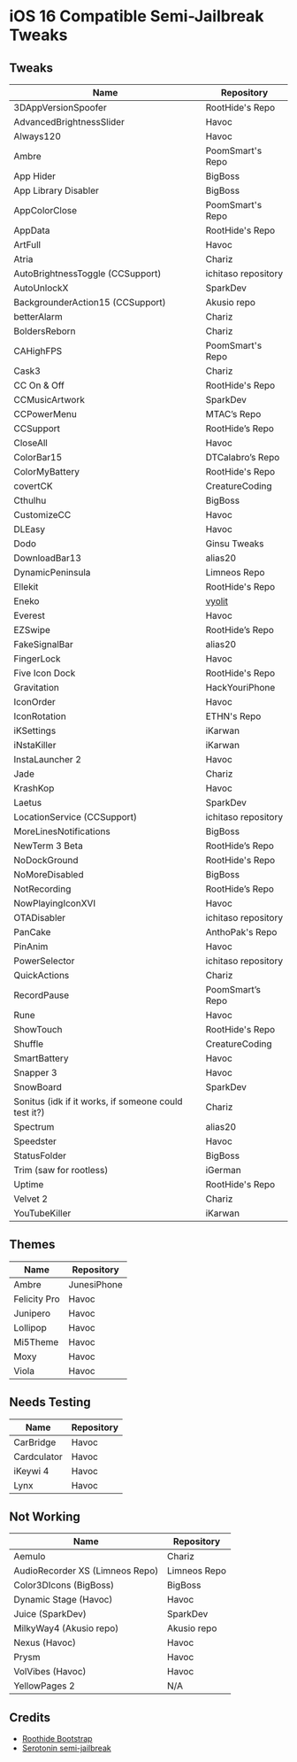 # iOS 16 Compatible Semi-Jailbreak Tweaks

## Tweaks
| Name | Repository |
| --- | --- |
| 3DAppVersionSpoofer | RootHide's Repo |
| AdvancedBrightnessSlider | Havoc |
| Always120 | Havoc |
| Ambre | PoomSmart's Repo |
| App Hider | BigBoss |
| App Library Disabler | BigBoss |
| AppColorClose | PoomSmart's Repo |
| AppData | RootHide's Repo |
| ArtFull | Havoc |
| Atria | Chariz |
| AutoBrightnessToggle (CCSupport) | ichitaso repository |
| AutoUnlockX | SparkDev |
| BackgrounderAction15 (CCSupport) | Akusio repo |
| betterAlarm | Chariz |
| BoldersReborn | Chariz |
| CAHighFPS | PoomSmart's Repo |
| Cask3 | Chariz |
| CC On & Off | RootHide's Repo |
| CCMusicArtwork | SparkDev |
| CCPowerMenu | MTAC’s Repo |
| CCSupport | RootHide’s Repo |
| CloseAll | Havoc |
| ColorBar15 | DTCalabro’s Repo |
| ColorMyBattery | RootHide's Repo |
| covertCK | CreatureCoding |
| Cthulhu | BigBoss |
| CustomizeCC | Havoc |
| DLEasy | Havoc |
| Dodo | Ginsu Tweaks |
| DownloadBar13 | alias20 |
| DynamicPeninsula | Limneos Repo |
| Ellekit | RootHide's Repo |
| Eneko | [vyolit](https://github.com/vyolit/Eneko) |
| Everest | Havoc |
| EZSwipe | RootHide’s Repo |
| FakeSignalBar | alias20 |
| FingerLock | Havoc |
| Five Icon Dock | RootHide's Repo |
| Gravitation | HackYouriPhone |
| IconOrder | Havoc |
| IconRotation | ETHN's Repo |
| iKSettings | iKarwan |
| iNstaKiller | iKarwan |
| InstaLauncher 2 | Havoc |
| Jade | Chariz |
| KrashKop | Havoc |
| Laetus | SparkDev |
| LocationService (CCSupport) | ichitaso repository |
| MoreLinesNotifications | BigBoss |
| NewTerm 3 Beta | RootHide’s Repo |
| NoDockGround | RootHide's Repo |
| NoMoreDisabled | BigBoss |
| NotRecording | RootHide’s Repo |
| NowPlayingIconXVI | Havoc |
| OTADisabler | ichitaso repository |
| PanCake | AnthoPak's Repo |
| PinAnim | Havoc |
| PowerSelector | ichitaso repository |
| QuickActions | Chariz |
| RecordPause | PoomSmart’s Repo |
| Rune | Havoc |
| ShowTouch | RootHide's Repo |
| Shuffle | CreatureCoding |
| SmartBattery | Havoc |
| Snapper 3 | Havoc |
| SnowBoard | SparkDev |
| Sonitus (idk if it works, if someone could test it?) | Chariz |
| Spectrum | alias20 |
| Speedster | Havoc |
| StatusFolder | BigBoss |
| Trim (saw for rootless) | iGerman |
| Uptime | RootHide's Repo |
| Velvet 2 | Chariz |
| YouTubeKiller | iKarwan |

## Themes
| Name | Repository |
| --- | --- |
| Ambre | JunesiPhone |
| Felicity Pro | Havoc |
| Junipero | Havoc |
| Lollipop | Havoc |
| Mi5Theme | Havoc |
| Moxy | Havoc |
| Viola | Havoc |

## Needs Testing
| Name | Repository |
| --- | --- |
| CarBridge | Havoc |
| Cardculator | Havoc |
| iKeywi 4 | Havoc |
| Lynx | Havoc |

## Not Working
| Name | Repository |
| --- | --- |
| Aemulo | Chariz |
| AudioRecorder XS (Limneos Repo) | Limneos Repo |
| Color3DIcons (BigBoss) | BigBoss |
| Dynamic Stage (Havoc) | Havoc |
| Juice (SparkDev) | SparkDev |
| MilkyWay4 (Akusio repo) | Akusio repo |
| Nexus (Havoc) | Havoc |
| Prysm | Havoc |
| VolVibes (Havoc) | Havoc |
| YellowPages 2 | N/A |

## Credits
- [Roothide Bootstrap](https://github.com/roothide/Bootstrap)
- [Serotonin semi-jailbreak](https://github.com/mineek/Serotonin)
